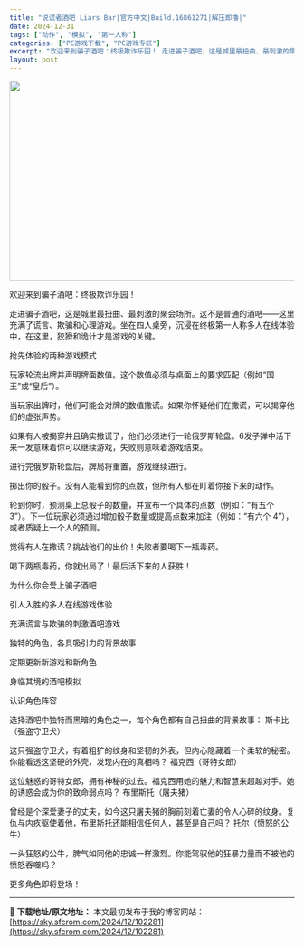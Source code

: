 ```yaml
---
title: "说谎者酒吧 Liars Bar|官方中文|Build.16861271|解压即撸|"
date: 2024-12-31
tags: ["动作", "模拟", "第一人称"]
categories: ["PC游戏下载", "PC游戏专区"]
excerpt: "欢迎来到骗子酒吧：终极欺诈乐园！ 走进骗子酒吧，这是城里最扭曲、最刺激的聚会场所。这不是普通的酒吧——这里充满了谎言、欺骗和心理游戏。坐在四人桌旁，沉浸在终极第一人称多人在线体验中，在这里，狡猾和诡计才是游戏的关键。 抢先体验的两种游戏模式 玩家轮流出牌并声明牌面数值。这个数值必须与桌面上的要求匹配&hellip;"
layout: post
---
```


<img class="aligncenter size-full wp-image-102291" src="https://sky.sfcrom.com/wp-content/uploads/2024/12/2024123102592387.webp" alt="" width="616" height="353" />

欢迎来到骗子酒吧：终极欺诈乐园！

走进骗子酒吧，这是城里最扭曲、最刺激的聚会场所。这不是普通的酒吧——这里充满了谎言、欺骗和心理游戏。坐在四人桌旁，沉浸在终极第一人称多人在线体验中，在这里，狡猾和诡计才是游戏的关键。

抢先体验的两种游戏模式

玩家轮流出牌并声明牌面数值。这个数值必须与桌面上的要求匹配（例如“国王”或“皇后”）。

当玩家出牌时，他们可能会对牌的数值撒谎。如果你怀疑他们在撒谎，可以揭穿他们的虚张声势。

如果有人被揭穿并且确实撒谎了，他们必须进行一轮俄罗斯轮盘。6发子弹中活下来一发意味着你可以继续游戏，失败则意味着游戏结束。

进行完俄罗斯轮盘后，牌局将重置，游戏继续进行。

掷出你的骰子。没有人能看到你的点数，但所有人都在盯着你接下来的动作。

轮到你时，预测桌上总骰子的数量，并宣布一个具体的点数（例如：“有五个 3”）。下一位玩家必须通过增加骰子数量或提高点数来加注（例如：“有六个 4”），或者质疑上一个人的预测。

觉得有人在撒谎？挑战他们的出价！失败者要喝下一瓶毒药。

喝下两瓶毒药，你就出局了！最后活下来的人获胜！

为什么你会爱上骗子酒吧

引人入胜的多人在线游戏体验

充满谎言与欺骗的刺激酒吧游戏

独特的角色，各具吸引力的背景故事

定期更新新游戏和新角色

身临其境的酒吧模拟

认识角色阵容

选择酒吧中独特而黑暗的角色之一，每个角色都有自己扭曲的背景故事：
斯卡比（强盗守卫犬）

这只强盗守卫犬，有着粗犷的纹身和坚韧的外表，但内心隐藏着一个柔软的秘密。你能看透这坚硬的外壳，发现内在的真相吗？
福克西（哥特女郎）

这位魅惑的哥特女郎，拥有神秘的过去。福克西用她的魅力和智慧来超越对手。她的诱惑会成为你的致命弱点吗？
布里斯托（屠夫猪）

曾经是个深爱妻子的丈夫，如今这只屠夫猪的胸前刻着亡妻的令人心碎的纹身。复仇与内疚驱使着他，布里斯托还能相信任何人，甚至是自己吗？
托尔（愤怒的公牛）

一头狂怒的公牛，脾气如同他的忠诚一样激烈。你能驾驭他的狂暴力量而不被他的愤怒吞噬吗？

更多角色即将登场！

---
📖 **下载地址/原文地址：** 本文最初发布于我的博客网站：[https://sky.sfcrom.com/2024/12/102281](https://sky.sfcrom.com/2024/12/102281)

